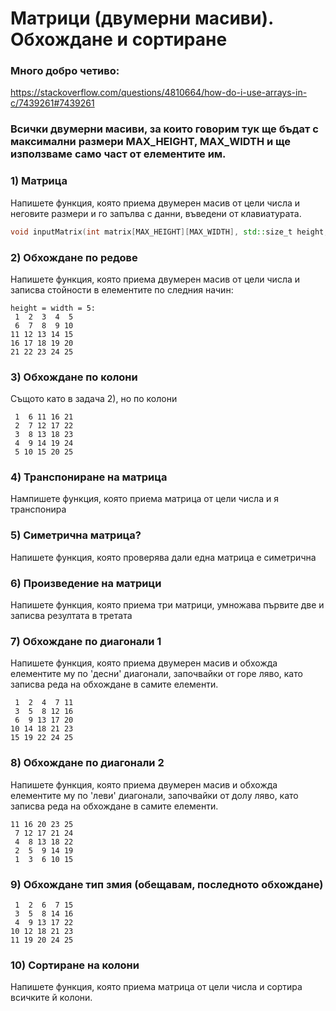 # Матрици (двумерни масиви). Обхождане и сортиране

### Много добро четиво:
https://stackoverflow.com/questions/4810664/how-do-i-use-arrays-in-c/7439261#7439261
### Всички двумерни масиви, за които говорим тук ще бъдат с максимални размери MAX_HEIGHT, MAX_WIDTH и ще използваме само част от елементите им.

### 1) Матрица

Напишете функция, която приема двумерен масив от цели числа и неговите размери и го запълва с данни, въведени от клавиатурата.
```cpp
void inputMatrix(int matrix[MAX_HEIGHT][MAX_WIDTH], std::size_t height, std::size_t width);
```

### 2) Обхождане по редове

Напишете функция, която приема двумерен масив от цели числа и записва стойности в елементите по следния начин:
```
height = width = 5:
 1  2  3  4  5
 6  7  8  9 10
11 12 13 14 15
16 17 18 19 20
21 22 23 24 25
```

### 3) Обхождане по колони

Същото като в задача 2), но по колони
```
 1  6 11 16 21
 2  7 12 17 22
 3  8 13 18 23
 4  9 14 19 24
 5 10 15 20 25
```

### 4) Транспониране на матрица

Нампишете функция, която приема матрица от цели числа и я транспонира


### 5) Симетрична матрица?

Напишете функция, която проверява дали една матрица е симетрична

### 6) Произведение на матрици

Напишете функция, която приема три матрици, умножава първите две и записва резултата в третата

### 7) Обхождане по диагонали 1

Напишете функция, която приема двумерен масив и обхожда елементите му по 'десни' диагонали, започвайки от горе ляво, като записва реда на обхождане в самите елементи.

```
 1  2  4  7 11
 3  5  8 12 16
 6  9 13 17 20
10 14 18 21 23
15 19 22 24 25
```

### 8) Обхождане по диагонали 2

Напишете функция, която приема двумерен масив и обхожда елементите му по 'леви' диагонали, започвайки от долу ляво, като записва реда на обхождане в самите елементи.

```
11 16 20 23 25
 7 12 17 21 24
 4  8 13 18 22
 2  5  9 14 19
 1  3  6 10 15
```

### 9) Обхождане тип змия (обещавам, последното обхождане)

```
 1  2  6  7 15
 3  5  8 14 16
 4  9 13 17 22
10 12 18 21 23
11 19 20 24 25
```

### 10) Сортиране на колони

Напишете функция, която приема матрица от цели числа и сортира всичките й колони.
